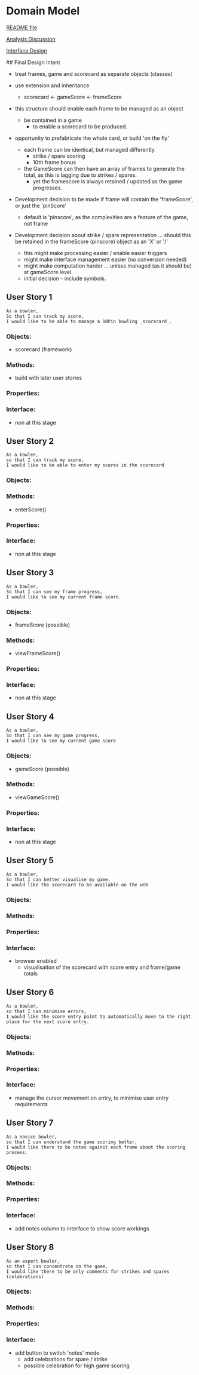 # Domain Model

[README file](../README.md)

[Analysis Discussion](./analysis.md)

[Interface Design](./interface.md)

## Final Design Intent
- treat frames, game and scorecard as separate objects (classes)
- use extension and inheritance
  - scorecard <- gameScore <- frameScore
- this structure should enable each frame to be managed as an object
  - be contained in a game
    - to enable a scorecard to be produced.

- opportunity to prefabricate the whole card, or build 'on the fly'
  - each frame can be identical, but managed differently
    - strike / spare scoring
    - 10th frame bonus
  - the GameScore can then have an array of frames to generate the total, as this is lagging due to strikes / spares.
    - yet the framescore is always retained / updated as the game progresses.

- Development decision to be made if frame will contain the 'frameScore', or just the 'pinScore'
  - default is 'pinscore', as the complexities are a feature of the game, not frame

- Development decision about strike / spare representation ... should this be retained in the frameScore (pinscore) object as an 'X' or '/'
  - this might make processing easier / enable easier triggers
  - might make interface management easier (no conversion needed)
  - might make computation harder ... unless managed (as it should be) at gameScore level.
  - initial decision - include symbols.



## User Story 1
```
As a bowler,
So that I can track my score,
I would like to be able to manage a 10Pin bowling _scorecard_.
```
### Objects:
- scorecard (framework)

### Methods:
- build with later user stories
### Properties:
### Interface:
- non at this stage

## User Story 2
```
As a bowler,
so that I can track my score,
I would like to be able to enter my scores in the scorecard
```
### Objects:
### Methods:
- enterScore()
### Properties:
### Interface:
- non at this stage

## User Story 3
```
As a bowler,
So that I can see my frame progress,
I would like to see my current frame score.
```
### Objects:
- frameScore (possible)

### Methods:
- viewFrameScore()

### Properties:
### Interface:
- non at this stage

## User Story 4
```
As a bowler,
So that I can see my game progress,
I would like to see my current game score
```
### Objects:
- gameScore (possible)
### Methods:
- viewGameScore()
### Properties:
### Interface:
- non at this stage

## User Story 5
```
As a bowler,
So that I can better visualise my game,
I would like the scorecard to be available on the web
```
### Objects:
### Methods:
### Properties:
### Interface:
- browser enabled
  - visualisation of the scorecard with score entry and frame/game totals

## User Story 6
```
As a bowler,
so that I can minimise errors,
I would like the score entry point to automatically move to the right place for the next score entry.
```
### Objects:
### Methods:
### Properties:
### Interface:
- manage the cursor movement on entry, to minimise user entry requirements

## User Story 7
```
As a novice bowler,
so that I can understand the game scoring better,
I would like there to be notes against each frame about the scoring process.
```
### Objects:
### Methods:
### Properties:
### Interface:
- add notes column to interface to show score workings

## User Story 8
```
As an expert bowler,
so that I can concentrate on the game,
I would like there to be only comments for strikes and spares (celebrations)
```
### Objects:
### Methods:
### Properties:
### Interface:
- add button to switch 'notes' mode
  - add celebrations for spare / strike
  - possible celebration for high game scoring
